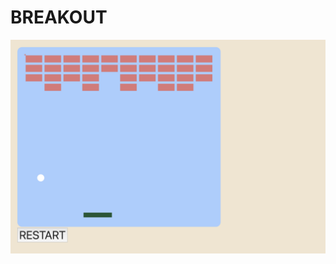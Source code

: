 # BREAKOUT
 <img src="https://github.com/vxxce/breakout/blob/master/screenshot.png?raw=true" alt="screenshot of breakout project" width="700px"></img>
